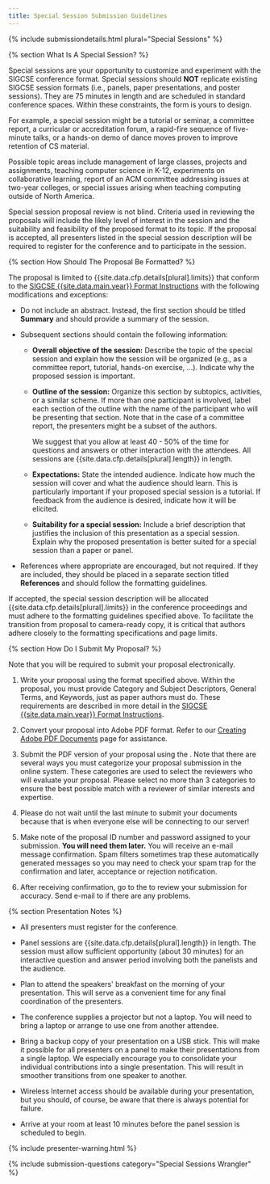 ```yaml
---
title: Special Session Submission Guidelines 
---
```


{% include submissiondetails.html plural="Special Sessions" %}


{% section What Is A Special Session? %}

Special sessions are your opportunity to customize and experiment with
the SIGCSE conference format. Special sessions should **NOT** replicate
existing SIGCSE session formats (i.e., panels, paper presentations, and
poster sessions). They are 75 minutes in length and are scheduled in
standard conference spaces. Within these constraints, the form is yours
to design.

For example, a special session might be a tutorial or seminar, a
committee report, a curricular or accreditation forum, a rapid-fire
sequence of five-minute talks, or a hands-on demo of dance moves proven
to improve retention of CS material.

Possible topic areas include management of large classes, projects and
assignments, teaching computer science in K-12, experiments on
collaborative learning, report of an ACM committee addressing issues at
two-year colleges, or special issues arising when teaching computing
outside of North America.

Special session proposal review is not blind. Criteria used in reviewing
the proposals will include the likely level of interest in the session
and the suitability and feasibility of the proposed format to its topic.
If the proposal is accepted, all presenters listed in the special
session description will be required to register for the conference and
to participate in the session.

{% section How Should The Proposal Be Formatted? %}

The proposal is limited to {{site.data.cfp.details[plural].limits}} that conform to the [SIGCSE {{site.data.main.year}} Format Instructions](format.html) with the
following modifications and exceptions:

-   Do not include an abstract. Instead, the first section should be
    titled **Summary** and should provide a summary of the session.
    
-   Subsequent sections should contain the following information:

    -   **Overall objective of the session:** Describe the topic of the
        special session and explain how the session will be organized
        (e.g., as a committee report, tutorial, hands-on exercise, ...).
        Indicate why the proposed session is important.
        
    -   **Outline of the session:** Organize this section by subtopics,
        activities, or a similar scheme. If more than one participant is
        involved, label each section of the outline with the name of the
        participant who will be presenting that section. Note that in
        the case of a committee report, the presenters might be a subset
        of the authors.
        
        We suggest that you allow at least 40 - 50% of the time for
        questions and answers or other interaction with the attendees.
        All sessions are {{site.data.cfp.details[plural].length}} in length.
        
    -   **Expectations:** State the intended audience. Indicate how much
        the session will cover and what the audience should learn. This
        is particularly important if your proposed special session is a
        tutorial. If feedback from the audience is desired, indicate how
        it will be elicited.
        
    -   **Suitability for a special session:** Include a brief
        description that justifies the inclusion of this presentation as
        a special session. Explain why the proposed presentation is
        better suited for a special session than a paper or panel.

-   References where appropriate are encouraged, but not required. If
    they are included, they should be placed in a separate section
    titled **References** and should follow the formatting guidelines.

If accepted, the special session description will be allocated {{site.data.cfp.details[plural].limits}} in the conference proceedings and must adhere to the formatting guidelines specified above. To facilitate the transition from proposal to camera-ready copy, it is critical that authors adhere closely to the formatting specifications and page limits.

{% section How Do I Submit My Proposal? %}

Note that you will be required to submit your proposal electronically.

1.  Write your proposal using the format specified above. Within the
    proposal, you must provide Category and Subject Descriptors, General
    Terms, and Keywords, just as paper authors must do. These
    requirements are described in more detail in the [SIGCSE {{site.data.main.year}} Format
    Instructions](format.html).
    
2.  Convert your proposal into Adobe PDF format. Refer to our [Creating
    Adobe PDF Documents](creating_pdf.html) page for assistance.
    
3.  Submit the PDF version of your proposal using the . Note that there
    are several ways you must categorize your proposal submission in the
    online system. These categories are used to select the reviewers who
    will evaluate your proposal. Please select no more than 3 categories
    to ensure the best possible match with a reviewer of similar
    interests and expertise.
    
4.  Please do not wait until the last minute to submit your documents
    because that is when everyone else will be connecting to our server!
5.  Make note of the proposal ID number and password assigned to your
    submission. **You will need them later.** You will receive an e-mail
    message confirmation. Spam filters sometimes trap these
    automatically generated messages so you may need to check your spam
    trap for the confirmation and later, acceptance or rejection
    notification.
    
6.  After receiving confirmation, go to the to review your submission
    for accuracy. Send e-mail to if there are any problems.

{% section Presentation Notes %}

-   All presenters must register for the conference.

-   Panel sessions are {{site.data.cfp.details[plural].length}} in length. The session must allow
    sufficient opportunity (about 30 minutes) for an interactive
    question and answer period involving both the panelists and the
    audience.
    
-   Plan to attend the speakers' breakfast on the morning of your
    presentation. This will serve as a convenient time for any final
    coordination of the presenters.
    
-   The conference supplies a projector but not a laptop. You will need
    to bring a laptop or arrange to use one from another attendee.
-   Bring a backup copy of your presentation on a USB stick. This will
    make it possible for all presenters on a panel to make their
    presentations from a single laptop. We especially encourage you to
    consolidate your individual contributions into a single
    presentation. This will result in smoother transitions from one
    speaker to another.
    
-   Wireless Internet access should be available during your
    presentation, but you should, of course, be aware that there is
    always potential for failure.
    
-   Arrive at your room at least 10 minutes before the panel session is
    scheduled to begin.

{% include presenter-warning.html %}


{% include submission-questions category="Special Sessions Wrangler" %}
